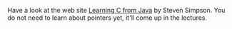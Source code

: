 Have a look at the web site [Learning C from Java][1] by Steven Simpson. You do
not need to learn about pointers yet, it'll come up in the lectures.

[1]: http://www.comp.lancs.ac.uk/~ss/java2c/ndiffs
